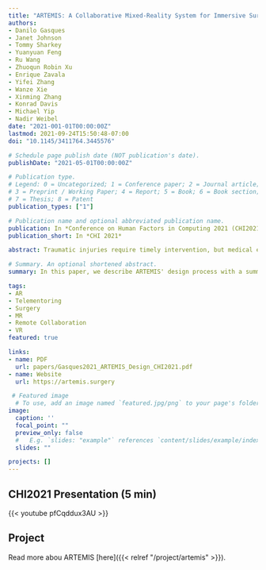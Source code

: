 ```yaml
---
title: "ARTEMIS: A Collaborative Mixed-Reality System for Immersive Surgical Telementoring (CHI2021)"
authors:
- Danilo Gasques
- Janet Johnson
- Tommy Sharkey
- Yuanyuan Feng
- Ru Wang
- Zhuoqun Robin Xu
- Enrique Zavala
- Yifei Zhang
- Wanze Xie
- Xinming Zhang
- Konrad Davis
- Michael Yip
- Nadir Weibel
date: "2021-001-01T00:00:00Z"
lastmod: 2021-09-24T15:50:48-07:00
doi: "10.1145/3411764.3445576"

# Schedule page publish date (NOT publication's date).
publishDate: "2021-05-01T00:00:00Z"

# Publication type.
# Legend: 0 = Uncategorized; 1 = Conference paper; 2 = Journal article;
# 3 = Preprint / Working Paper; 4 = Report; 5 = Book; 6 = Book section;
# 7 = Thesis; 8 = Patent
publication_types: ["1"]

# Publication name and optional abbreviated publication name.
publication: In *Conference on Human Factors in Computing 2021 (CHI2021)*
publication_short: In *CHI 2021*

abstract: Traumatic injuries require timely intervention, but medical expertise is not always available at the patient’s location. Despite recent advances in telecommunications, surgeons still have limited tools to remotely help inexperienced surgeons. Mixed Reality hints at a future where remote collaborators work side-by-side as if co-located; however, we still do not know how current technology can improve remote surgical collaboration. Through role-playing and iterative-prototyping, we identify collaboration practices used by expert surgeons to aid novice surgeons as well as technical requirements to facilitate these practices. We then introduce ARTEMIS, an AR-VR collaboration system that supports these key practices. Through an observational study with two expert surgeons and five novice surgeons operating on cadavers, we find that ARTEMIS supports remote surgical mentoring of novices through synchronous point, draw, and look affordances and asynchronous video clips. Most participants found that ARTEMIS facilitates collaboration despite existing technology limitations explored in this paper.

# Summary. An optional shortened abstract.
summary: In this paper, we describe ARTEMIS' design process with a summary of specific user goals ARTEMIS addresses. We also describe the system implementation and show an early validation of how the system addresses user goals.

tags:
- AR
- Telementoring
- Surgery
- MR
- Remote Collaboration
- VR
featured: true

links:
- name: PDF
  url: papers/Gasques2021_ARTEMIS_Design_CHI2021.pdf
- name: Website
  url: https://artemis.surgery

 # Featured image
  # To use, add an image named `featured.jpg/png` to your page's folder. 
image:
  caption: ''
  focal_point: ""
  preview_only: false
  #   E.g. `slides: "example"` references `content/slides/example/index.md`.
  slides: ""

projects: []
---
```



## CHI2021 Presentation (5 min)
{{< youtube pfCqddux3AU >}}


## Project
Read more abou ARTEMIS [here]({{< relref "/project/artemis" >}}). 